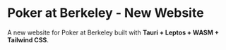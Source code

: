# Poker at Berkeley - New Website

A new website for Poker at Berkeley built with **Tauri + Leptos + WASM + Tailwind CSS**.
